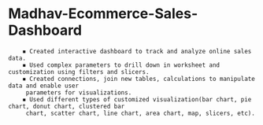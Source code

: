 # Madhav-Ecommerce-Sales-Dashboard
        ◾ Created interactive dashboard to track and analyze online sales data. 
        ◾ Used complex parameters to drill down in worksheet and customization using filters and slicers.
        ◾ Created connections, join new tables, calculations to manipulate data and enable user 
         parameters for visualizations.
        ◾ Used different types of customized visualization(bar chart, pie chart, donut chart, clustered bar 
         chart, scatter chart, line chart, area chart, map, slicers, etc).

